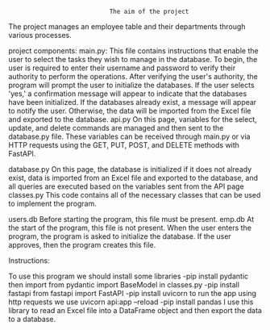                                 The aim of the project

The project manages an employee table and their departments through various processes.

project components:
main.py:
This file contains instructions that enable the user to select the tasks they wish to manage in the database. To begin, the user is required to enter their username and password to verify their authority to perform the operations.
After verifying the user's authority, the program will prompt the user to initialize the databases. If the user selects 'yes,' a confirmation message will appear to indicate that the databases have been initialized. If the databases already exist, a message will appear to notify the user. Otherwise, the data will be imported from the Excel file and exported to the database.
api.py
On this page, variables for the select, update, and delete commands are managed and then sent to the database.py file. These variables can be received through main.py or via HTTP requests using the GET, PUT, POST, and DELETE methods with FastAPI.

database.py
On this page, the database is initialized if it does not already exist, data is imported from an Excel file and exported to the database, and all queries are executed based on the variables sent from the API page
classes.py
This code contains all of the necessary classes that can be used to implement the program.

users.db
Before starting the program, this file must be present.
emp.db
At the start of the program, this file is not present. When the user enters the program, the program is asked to initialize the database. If the user approves, then the program creates this file.




Instructions:

To use this program we should install some libraries 
-pip install pydantic
then import from pydantic import BaseModel in classes.py
-pip install fastapi
from fastapi import FastAPI
-pip install uvicorn
to run the app using http requests we use
uvicorn api:app –reload
-pip install pandas
I use this library to read an Excel file into a DataFrame object and then export the data to a database.
